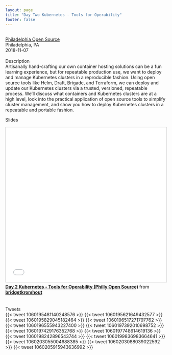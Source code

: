 ```yaml
---
layout: page
title: "Day Two Kubernetes - Tools for Operability"
footer: false
---
```



<br>
<div class="views-field views-field-nothing">        <span class="field-content views-field-field-details"><a href="https://phillyopensource.splashthat.com/">Philadelphia Open Source</a><br>Philadelphia, PA<br><span class="date-display-start">2018-11-07</span></span></div>
<br>
Description
<br>
Artisanally hand-crafting our own container hosting solutions can be a fun learning experience, but for repeatable production use, we want to deploy and manage Kubernetes clusters in a reproducible fashion. Using open source tools like Helm, Draft, Brigade, and Terraform, we can deploy and update our Kubernetes clusters via a trusted, versioned, repeatable process. We’ll discuss what containers and Kubernetes clusters are at a high level, look into the practical application of open source tools to simplify cluster management, and show you how to deploy Kubernetes clusters in a repeatable and portable fashion.
<br>

Slides
<br>
<iframe src="//www.slideshare.net/slideshow/embed_code/key/eFSYWi0wdi3yN3" width="595" height="485" frameborder="0" marginwidth="0" marginheight="0" scrolling="no" style="border:1px solid #CCC; border-width:1px; margin-bottom:5px; max-width: 100%;" allowfullscreen> </iframe> <div style="margin-bottom:5px"> <strong> <a href="//www.slideshare.net/bridgetkromhout/day-2-kubernetes-tools-for-operability-philly-open-source" title="Day 2 Kubernetes - Tools for Operability (Philly Open Source)" target="_blank">Day 2 Kubernetes - Tools for Operability (Philly Open Source)</a> </strong> from <strong><a href="https://www.slideshare.net/bridgetkromhout" target="_blank">bridgetkromhout</a></strong> </div>
<br>

Tweets
<br>
{{< tweet 1060195481140248576 >}}
{{< tweet 1060195621649432577 >}}
{{< tweet 1060195829045182464 >}}
{{< tweet 1060196517271797762 >}}
{{< tweet 1060196555943227400 >}}
{{< tweet 1060197392010698752 >}}
{{< tweet 1060197429176352768 >}}
{{< tweet 1060197748614619136 >}}
{{< tweet 1060198242896543744 >}}
{{< tweet 1060199836983664641 >}}
{{< tweet 1060203055004688385 >}}
{{< tweet 1060203088039022592 >}}
{{< tweet 1060205915943636992 >}}
